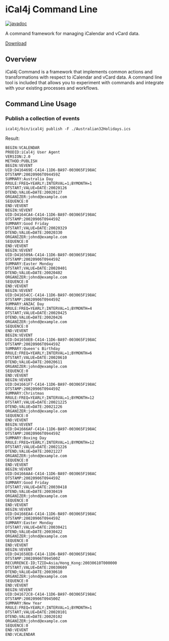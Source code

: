 # iCal4j Command Line

[![javadoc](https://javadoc.io/badge2/org.ical4j/ical4j-command/javadoc.svg)](https://javadoc.io/doc/org.ical4j/ical4j-command)

A command framework for managing iCalendar and vCard data.

[Download](https://files.ical4j.org/releases/ical4j-0.1.1-develop-SNAPSHOT.zip)

## Overview

iCal4j Command is a framework that implements common actions and transformations with respect to iCalendar
and vCard data. A command line tool is included that allows you to experiment with commands and integrate
with your existing processes and workflows.

## Command Line Usage

### Publish a collection of events

    ical4j/bin/ical4j publish -F ./Australian32Holidays.ics

Result:

```
BEGIN:VCALENDAR
PRODID:iCal4j User Agent
VERSION:2.0
METHOD:PUBLISH
BEGIN:VEVENT
UID:D416469E-C414-11D6-BA97-003065F198AC
DTSTAMP:20020906T094459Z
SUMMARY:Australia Day
RRULE:FREQ=YEARLY;INTERVAL=1;BYMONTH=1
DTSTART;VALUE=DATE:20020126
DTEND;VALUE=DATE:20020127
ORGANIZER:johnd@example.com
SEQUENCE:0
END:VEVENT
BEGIN:VEVENT
UID:D4164CA4-C414-11D6-BA97-003065F198AC
DTSTAMP:20020906T094459Z
SUMMARY:Good Friday
DTSTART;VALUE=DATE:20020329
DTEND;VALUE=DATE:20020330
ORGANIZER:johnd@example.com
SEQUENCE:0
END:VEVENT
BEGIN:VEVENT
UID:D416509A-C414-11D6-BA97-003065F198AC
DTSTAMP:20020906T094459Z
SUMMARY:Easter Monday
DTSTART;VALUE=DATE:20020401
DTEND;VALUE=DATE:20020402
ORGANIZER:johnd@example.com
SEQUENCE:0
END:VEVENT
BEGIN:VEVENT
UID:D41654CC-C414-11D6-BA97-003065F198AC
DTSTAMP:20020906T094459Z
SUMMARY:ANZAC Day
RRULE:FREQ=YEARLY;INTERVAL=1;BYMONTH=4
DTSTART;VALUE=DATE:20020425
DTEND;VALUE=DATE:20020426
ORGANIZER:johnd@example.com
SEQUENCE:0
END:VEVENT
BEGIN:VEVENT
UID:D41658EB-C414-11D6-BA97-003065F198AC
DTSTAMP:20020906T094459Z
SUMMARY:Queen's Birthday
RRULE:FREQ=YEARLY;INTERVAL=1;BYMONTH=6
DTSTART;VALUE=DATE:20020610
DTEND;VALUE=DATE:20020611
ORGANIZER:johnd@example.com
SEQUENCE:0
END:VEVENT
BEGIN:VEVENT
UID:D41661F7-C414-11D6-BA97-003065F198AC
DTSTAMP:20020906T094459Z
SUMMARY:Christmas
RRULE:FREQ=YEARLY;INTERVAL=1;BYMONTH=12
DTSTART;VALUE=DATE:20021225
DTEND;VALUE=DATE:20021226
ORGANIZER:johnd@example.com
SEQUENCE:0
END:VEVENT
BEGIN:VEVENT
UID:D41666AF-C414-11D6-BA97-003065F198AC
DTSTAMP:20020906T094459Z
SUMMARY:Boxing Day
RRULE:FREQ=YEARLY;INTERVAL=1;BYMONTH=12
DTSTART;VALUE=DATE:20021226
DTEND;VALUE=DATE:20021227
ORGANIZER:johnd@example.com
SEQUENCE:0
END:VEVENT
BEGIN:VEVENT
UID:D4166AA4-C414-11D6-BA97-003065F198AC
DTSTAMP:20020906T094459Z
SUMMARY:Good Friday
DTSTART;VALUE=DATE:20030418
DTEND;VALUE=DATE:20030419
ORGANIZER:johnd@example.com
SEQUENCE:0
END:VEVENT
BEGIN:VEVENT
UID:D4166EA4-C414-11D6-BA97-003065F198AC
DTSTAMP:20020906T094459Z
SUMMARY:Easter Monday
DTSTART;VALUE=DATE:20030421
DTEND;VALUE=DATE:20030422
ORGANIZER:johnd@example.com
SEQUENCE:0
END:VEVENT
BEGIN:VEVENT
UID:D41658EB-C414-11D6-BA97-003065F198AC
DTSTAMP:20020906T094500Z
RECURRENCE-ID;TZID=Asia/Hong_Kong:20030610T000000
DTSTART;VALUE=DATE:20030609
DTEND;VALUE=DATE:20030610
ORGANIZER:johnd@example.com
SEQUENCE:0
END:VEVENT
BEGIN:VEVENT
UID:D41672C8-C414-11D6-BA97-003065F198AC
DTSTAMP:20020906T094500Z
SUMMARY:New Year
RRULE:FREQ=YEARLY;INTERVAL=1;BYMONTH=1
DTSTART;VALUE=DATE:20020101
DTEND;VALUE=DATE:20020102
ORGANIZER:johnd@example.com
SEQUENCE:0
END:VEVENT
END:VCALENDAR
```
